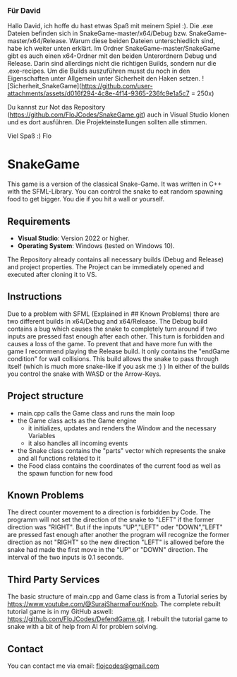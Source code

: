 ### Für David
Hallo David, ich hoffe du hast etwas Spaß mit meinem Spiel :). 
Die .exe Dateien befinden sich in SnakeGame-master/x64/Debug bzw. SnakeGame-master/x64/Release. 
Warum diese beiden Dateien unterschiedlich sind, habe ich weiter unten erklärt. 
Im Ordner SnakeGame-master/SnakeGame gibt es auch einen x64-Ordner mit den beiden Unterordnern Debug und Release.
Darin sind allerdings nicht die richtigen Builds, sondern nur die .exe-recipes.
Um die Builds auszuführen musst du noch in den Eigenschaften unter Allgemein unter Sicherheit den Haken setzen.
![Sicherheit_SnakeGame](https://github.com/user-attachments/assets/d016f294-4c8e-4f14-9365-236fc9e1a5c7 = 250x)

Du kannst zur Not das Repository (https://github.com/FloJCodes/SnakeGame.git) auch in Visual Studio klonen und es dort ausführen. Die Projekteinstellungen sollten alle stimmen.

Viel Spaß :)
Flo


# SnakeGame

This game is a version of the classical Snake-Game. It was written in C++ with the SFML-Library.
You can control the snake to eat random spawning food to get bigger. You die if you hit a wall or yourself.


## Requirements
- **Visual Studio**: Version 2022 or higher.
- **Operating System**: Windows (tested on Windows 10).

The Repository already contains all necessary builds (Debug and Release) and project properties. The Project can be immediately opened and executed after cloning it to VS.


## Instructions
Due to a problem with SFML (Explained in ## Known Problems) there are two different builds in x64/Debug and x64/Release. 
The Debug build contains a bug which causes the snake to completely turn around if two inputs are pressed fast enough after each other. 
This turn is forbidden and causes a loss of the game. To prevent that and have more fun with the game I recommend playing the Release build. 
It only contains the "endGame condition" for wall collisions. This build allows the snake to pass through itself (which is much more snake-like if you ask me :) )
In either of the builds you control the snake with WASD or the Arrow-Keys.


## Project structure
- main.cpp calls the Game class and runs the main loop
- the Game class acts as the Game engine
  - it initializes, updates and renders the Window and the necessary Variables
  - it also handles all incoming events
- the Snake class contains the "parts" vector which represents the snake and all functions related to it
- the Food class contains the coordinates of the current food as well as the spawn function for new food


## Known Problems
The direct counter movement to a direction is forbidden by Code. The programm will not set the direction of the snake to "LEFT" if the former direction was "RIGHT".
But if the inputs "UP","LEFT" oder "DOWN","LEFT" are pressed fast enough after another the program will recognize the former direction as not "RIGHT" so the new direction "LEFT" is allowed
before the snake had made the first move in the "UP" or "DOWN" direction. The interval of the two inputs is 0.1 seconds.


## Third Party Services
The basic structure of main.cpp and Game class is from a Tutorial series by https://www.youtube.com/@SurajSharmaFourKnob.
The complete rebuilt tutorial game is in my GitHub aswell: https://github.com/FloJCodes/DefendGame.git.
I rebuilt the tutorial game to snake with a bit of help from AI for problem solving.

## Contact
You can contact me via email: flojcodes@gmail.com

